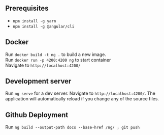 ## Prerequisites
- `npm install -g yarn`
- `npm install -g @angular/cli`

## Docker 
Run `docker build -t ng .` to build a new image. \
Run `docker run -p 4200:4200 ng` to start container \
Navigate to `http://localhost:4200/`

## Development server

Run `ng serve` for a dev server. Navigate to `http://localhost:4200/`. The application will automatically reload if you change any of the source files.

## Github Deployment
Run `ng build --output-path docs --base-href /ng/ ; git push`
